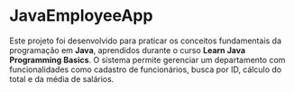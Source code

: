 # JavaEmployeeApp
Este projeto foi desenvolvido para praticar os conceitos fundamentais da programação em **Java**, aprendidos durante o curso **Learn Java Programming Basics**. O sistema permite gerenciar um departamento com funcionalidades como cadastro de funcionários, busca por ID, cálculo do total e da média de salários.
